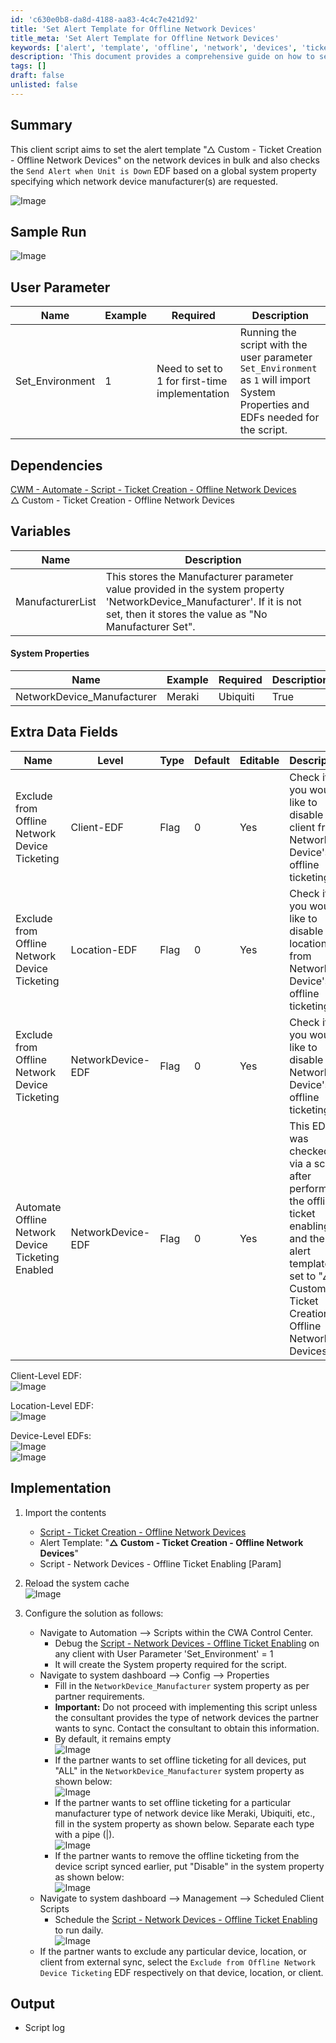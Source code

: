 ```yaml
---
id: 'c630e0b8-da8d-4188-aa83-4c4c7e421d92'
title: 'Set Alert Template for Offline Network Devices'
title_meta: 'Set Alert Template for Offline Network Devices'
keywords: ['alert', 'template', 'offline', 'network', 'devices', 'ticket', 'creation']
description: 'This document provides a comprehensive guide on how to set the alert template for offline network devices in bulk, including user parameters, dependencies, system properties, and implementation steps necessary to ensure proper alerting and ticket creation for network devices.'
tags: []
draft: false
unlisted: false
---
```


## Summary

This client script aims to set the alert template "△ Custom - Ticket Creation - Offline Network Devices" on the network devices in bulk and also checks the `Send Alert when Unit is Down` EDF based on a global system property specifying which network device manufacturer(s) are requested.

![Image](../../../static/img/Network-Devices---Offline-Ticket-Enabling/image_1.png)

## Sample Run

![Image](../../../static/img/Network-Devices---Offline-Ticket-Enabling/image_2.png)

## User Parameter

| Name             | Example | Required                                     | Description                                                                                                                                                                         |
|------------------|---------|----------------------------------------------|-------------------------------------------------------------------------------------------------------------------------------------------------------------------------------------|
| Set_Environment   | 1       | Need to set to 1 for first-time implementation | Running the script with the user parameter `Set_Environment` as `1` will import System Properties and EDFs needed for the script.                                                |

## Dependencies

[CWM - Automate - Script - Ticket Creation - Offline Network Devices](<./Ticket Creation - Offline Network Devices.md>)  
△ Custom - Ticket Creation - Offline Network Devices

## Variables

| Name               | Description                                                                                                                                                                                                                          |
|--------------------|--------------------------------------------------------------------------------------------------------------------------------------------------------------------------------------------------------------------------------------|
| ManufacturerList    | This stores the Manufacturer parameter value provided in the system property 'NetworkDevice_Manufacturer'. If it is not set, then it stores the value as "No Manufacturer Set".                                                                 |

#### System Properties

| Name                        | Example             | Required | Description                                                                                                                                                                                                                           |
|-----------------------------|---------------------|----------|---------------------------------------------------------------------------------------------------------------------------------------------------------------------------------------------------------------------------------------|
| NetworkDevice_Manufacturer   | Meraki|Ubiquiti    | True     | This includes the devices based on the manufacturer where ticket enabling is required. Please provide value with (|) pipe separated. If you would like to enable offline alerting for all network devices, just place "All" in the system property without quotes. |

## Extra Data Fields

| Name                                          | Level          | Type  | Default | Editable | Description                                                                                                     |
|-----------------------------------------------|----------------|-------|---------|----------|-----------------------------------------------------------------------------------------------------------------|
| Exclude from Offline Network Device Ticketing  | Client-EDF     | Flag  | 0       | Yes      | Check it if you would like to disable a client from Network Device's offline ticketing.                         |
| Exclude from Offline Network Device Ticketing  | Location-EDF   | Flag  | 0       | Yes      | Check it if you would like to disable a location from Network Device's offline ticketing.                       |
| Exclude from Offline Network Device Ticketing  | NetworkDevice-EDF | Flag  | 0       | Yes      | Check it if you would like to disable a Network Device's offline ticketing.                                    |
| Automate Offline Network Device Ticketing Enabled | NetworkDevice-EDF | Flag  | 0       | Yes      | This EDF was checked via a script after performing the offline ticket enabling and the alert template set to "△ Custom - Ticket Creation - Offline Network Devices". |

Client-Level EDF:  
![Image](../../../static/img/Network-Devices---Offline-Ticket-Enabling/image_3.png)  

Location-Level EDF:  
![Image](../../../static/img/Network-Devices---Offline-Ticket-Enabling/image_4.png)  

Device-Level EDFs:  
![Image](../../../static/img/Network-Devices---Offline-Ticket-Enabling/image_5.png)  
![Image](../../../static/img/Network-Devices---Offline-Ticket-Enabling/image_6.png)  

## Implementation

1. Import the contents  
   - [Script - Ticket Creation - Offline Network Devices](<./Ticket Creation - Offline Network Devices.md>) 
   - Alert Template: "**△ Custom - Ticket Creation - Offline Network Devices**" 
   - Script - Network Devices - Offline Ticket Enabling [Param]

2. Reload the system cache  
   ![Image](../../../static/img/Network-Devices---Offline-Ticket-Enabling/image_7.png)  

3. Configure the solution as follows:  
   - Navigate to Automation --> Scripts within the CWA Control Center.  
     - Debug the [Script - Network Devices - Offline Ticket Enabling](<./Network Devices - Offline Ticket Enabling.md>) on any client with User Parameter 'Set_Environment' = 1  
     - It will create the System property required for the script.  
   - Navigate to system dashboard --> Config --> Properties  
     - Fill in the `NetworkDevice_Manufacturer` system property as per partner requirements.  
     - **Important:** Do not proceed with implementing this script unless the consultant provides the type of network devices the partner wants to sync. Contact the consultant to obtain this information.  
     - By default, it remains empty  
       ![Image](../../../static/img/Network-Devices---Offline-Ticket-Enabling/image_8.png)  
     - If the partner wants to set offline ticketing for all devices, put "ALL" in the `NetworkDevice_Manufacturer` system property as shown below:  
       ![Image](../../../static/img/Network-Devices---Offline-Ticket-Enabling/image_9.png)  
     - If the partner wants to set offline ticketing for a particular manufacturer type of network device like Meraki, Ubiquiti, etc., fill in the system property as shown below. Separate each type with a pipe (|).  
       ![Image](../../../static/img/Network-Devices---Offline-Ticket-Enabling/image_10.png)  
     - If the partner wants to remove the offline ticketing from the device script synced earlier, put "Disable" in the system property as shown below:  
       ![Image](../../../static/img/Network-Devices---Offline-Ticket-Enabling/image_11.png)  
   - Navigate to system dashboard --> Management --> Scheduled Client Scripts  
     - Schedule the [Script - Network Devices - Offline Ticket Enabling](<./Network Devices - Offline Ticket Enabling.md>) to run daily.  
       ![Image](../../../static/img/Network-Devices---Offline-Ticket-Enabling/image_2.png)  
   - If the partner wants to exclude any particular device, location, or client from external sync, select the `Exclude from Offline Network Device Ticketing` EDF respectively on that device, location, or client.  

## Output

- Script log
